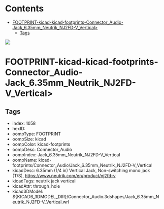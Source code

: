 



Contents
========

* [FOOTPRINT-kicad-kicad-footprints-Connector_Audio-Jack_6.35mm_Neutrik_NJ2FD-V_Vertical>](#footprint-kicad-kicad-footprints-connector_audio-jack_635mm_neutrik_nj2fd-v_vertical)
	* [Tags](#tags)
  
![][im]
# FOOTPRINT-kicad-kicad-footprints-Connector_Audio-Jack_6.35mm_Neutrik_NJ2FD-V_Vertical>

## Tags

- index: 1058
- hexID: 
- oompType: FOOTPRINT
- oompSize: kicad
- oompColor: kicad-footprints
- oompDesc: Connector_Audio
- oompIndex: Jack_6.35mm_Neutrik_NJ2FD-V_Vertical
- oompName: kicad-footprints/Connector_Audio/Jack_6.35mm_Neutrik_NJ2FD-V_Vertical
- kicadDesc: 6.35mm (1/4 in) Vertical Jack, Non-switching mono jack (T/S), https://www.neutrik.com/en/product/nj2fd-v
- kicadTags: neutrik jack vertical
- kicadAttr: through_hole
- kicad3DModel: ${KICAD6_3DMODEL_DIR}/Connector_Audio.3dshapes/Jack_6.35mm_Neutrik_NJ2FD-V_Vertical.wrl



[im]: image.png
